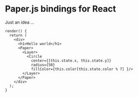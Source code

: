# Paper.js bindings for React

Just an idea ...

```
render() {
  return (
    <div>
      <h1>Hello world</h1>
      <Paper>
        <Layer>
          <Circle
            center={[this.state.x, this.state.y]}
            radius={50}
            fillColor={this.color[this.state.color % 7] }/>
        </Layer>
      </Paper>
    </div>
  );
}
```
